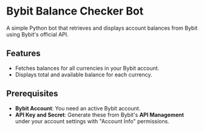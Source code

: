 # Bybit Balance Checker Bot

A simple Python bot that retrieves and displays account balances from Bybit using Bybit's official API.

## Features
- Fetches balances for all currencies in your Bybit account.
- Displays total and available balance for each currency.

## Prerequisites

- **Bybit Account**: You need an active Bybit account.
- **API Key and Secret**: Generate these from Bybit's **API Management** under your account settings with "Account Info" permissions.

